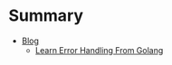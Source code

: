# Summary

- [Blog](./blog.md)
  - [Learn Error Handling From Golang](./blog/learn_error_handling_from_golang.md)

